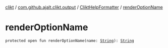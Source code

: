 [clikt](../../index.md) / [com.github.ajalt.clikt.output](../index.md) / [CliktHelpFormatter](index.md) / [renderOptionName](./render-option-name.md)

# renderOptionName

`protected open fun renderOptionName(name: `[`String`](https://kotlinlang.org/api/latest/jvm/stdlib/kotlin/-string/index.html)`): `[`String`](https://kotlinlang.org/api/latest/jvm/stdlib/kotlin/-string/index.html)